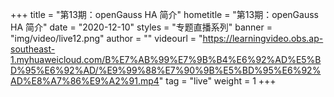 +++
    title = "第13期：openGauss HA 简介"
    hometitle = "第13期：openGauss HA 简介"
    date = "2020-12-10"
    styles = "专题直播系列"
    banner = "img/video/live12.png"
    author = ""
    videourl = "https://learningvideo.obs.ap-southeast-1.myhuaweicloud.com/B%E7%AB%99%E7%9B%B4%E6%92%AD%E5%BD%95%E6%92%AD/%E9%99%88%E7%90%9B%E5%BD%95%E6%92%AD%E8%A7%86%E9%A2%91.mp4" 
    tag = "live"
    weight = 1
+++